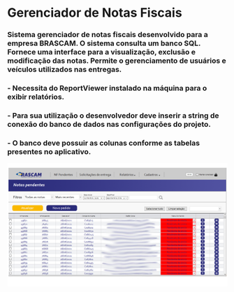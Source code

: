 # Gerenciador de Notas Fiscais

### Sistema gerenciador de notas fiscais desenvolvido para a empresa BRASCAM. O sistema consulta um banco SQL. Fornece uma interface para a visualização, exclusão e modificação das notas. Permite o gerenciamento de usuários e veículos utilizados nas entregas.
### - Necessita do ReportViewer instalado na máquina para o exibir relatórios.
### - Para sua utilização o desenvolvedor deve inserir a string de conexão do banco de dados nas configurações do projeto.
### - O banco deve possuir as colunas conforme as tabelas presentes no aplicativo.

![alt text](https://github.com/marcelopgama/Gerenciador-de-Notas-Fiscais/blob/master/BRASCAM.png)
